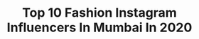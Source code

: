 ---
title: Top 10 Fashion Instagram Influencers In Mumbai In 2020
description: >-
  Find top fashion Instagram influencers in Mumbai in 2020. Most popular hashtags: #fashion #picoftheday #tiktok #mumbaifashion.
platform: Instagram
profiles:
  - username: "facesbyzaarakhan"
    fullname: >-
      Zaara    🇦🇫 (زحرا)
    location: "India"
    followers: 6079
    engagement: 598
    commentsToLikes: 0.108793
    id: ckaotmx93wko70i78wx7bsczb
    verified: false
    hashtags: "#punjabiwedding, #smokeyeye, #skin, #unity"
  - username: "ashrafshaikh313"
    fullname: >-
      ASHRAF SHAIKH(🅼🅾🅳🅴🅻)❄️
    location: "India"
    followers: 2706
    engagement: 1112
    commentsToLikes: 0.085386
    id: ck9wgby4wsr140j784borz0gn
    verified: false
    hashtags: "#tiktok, #danishdesign, #zarafashion, #modelpose"
  - username: "iamfaisal___07"
    fullname: >-
      🍁 FAISAL SHAIKH      فیصل شیخ🍁
    location: "India"
    followers: 18612
    engagement: 154
    commentsToLikes: 0.100931
    id: ck8tbnl1rwdgw0j78niaset7e
    verified: false
    hashtags: "#like4likes, #model, #pune, #instalove"
  - username: "akash.s.nair_photography"
    fullname: >-
      🐞🌴AKASH. S. NAIR📸🌻
    location: "India"
    followers: 2227
    engagement: 5996
    commentsToLikes: 0.044773
    id: ckap1pf9evjmo0i78235omuar
    verified: false
    hashtags: "#kottayam, #follow, #like, #instagood"
  - username: "purtika_shree_dutt"
    fullname: >-
      Purtika
    location: "India"
    followers: 5769
    engagement: 745
    commentsToLikes: 0.150980
    id: ck6uexjfvtmhk0j71h64cqk09
    verified: false
    hashtags: "#mumbaimodels, #instacorona, #lucknowmodels, #mycoronaphoto"
  - username: "shirinmorani"
    fullname: >-
      Shirin Morani
    location: "India"
    followers: 24141
    engagement: 604
    commentsToLikes: 0.017840
    id: ck0vvcqa8ok480i19v1w4ylwr
    verified: false
    hashtags: "#omniabali, #workandplay, #bollywood, #hotnessoverload"
  - username: "_radhikajagtap"
    fullname: >-
      Radhika | CONTENT THAT HELP
    location: "India"
    followers: 48946
    engagement: 121
    commentsToLikes: 0.071259
    id: ck5bwqxd9m8ih0i116v7p7eoc
    verified: false
    hashtags: "#filmoraedit, #colourfulart, #easyhairstyles, #blacklonghair"
  - username: "tulipfazal_"
    fullname: >-
      TulipFazal
    location: "India"
    followers: 28574
    engagement: 366
    commentsToLikes: 0.062948
    id: ckap7fpr9jvbu0i78e5hbzn4s
    verified: false
    hashtags: "#outfitinspo, #facepaint, #black, #morning"
  - username: "natashasalian"
    fullname: >-
      Natasha Salian
    location: "India"
    followers: 18069
    engagement: 2809
    commentsToLikes: 0.020585
    id: ck9wp2g8i7ih90j78j3zbzoxx
    verified: false
    hashtags: "#imfluencer, #infulencer, #ootd, #keeloving"
  - username: "abuzar_kazi"
    fullname: >-
      badboi😈⚜️ ( 𝙁𝙀𝘼𝙍 𝙊𝙁 𝙂𝙊𝘿 )
    location: "India"
    followers: 4077
    engagement: 2155
    commentsToLikes: 0.121836
    id: ckap4sdti8ntn0i78pkq8iekf
    verified: false
    hashtags: "#prateekpardeshi, #king, #starboination, #eidmubarak"
---
